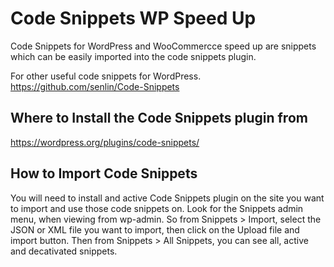 # Code Snippets WP Speed Up
Code Snippets for WordPress and WooCommercce speed up are snippets which can be easily imported into the code snippets plugin.

For other useful code snippets for WordPress. https://github.com/senlin/Code-Snippets

## Where to Install the Code Snippets plugin from

https://wordpress.org/plugins/code-snippets/

## How to Import Code Snippets

You will need to install and active Code Snippets plugin on the site you want to import and use those code snippets on. Look for the Snippets admin menu, when viewing from wp-admin. So from Snippets > Import, select the JSON or XML file you want to import, then click on the Upload file and import button. Then from Snippets > All Snippets, you can see all, active and decativated snippets.
